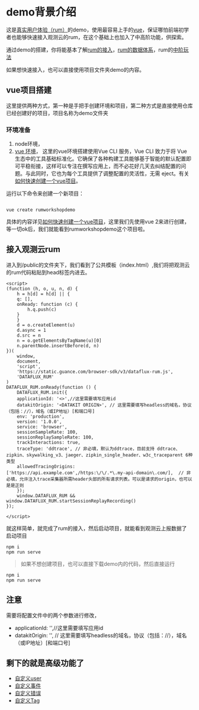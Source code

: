 # demo背景介绍

这是[真实用户体验（rum）](https://docs.guance.com/real-user-monitoring/)的demo，使用最容易上手的[vue](https://cli.vuejs.org/config/)，保证哪怕前端初学者也能够快速接入观测云的rum，在这个基础上也加入了中高阶功能，供探索。

通过demo的搭建，你将能基本了解[rum的接入](https://docs.guance.com/real-user-monitoring/web/app-access/)，[rum的数据体系](https://docs.guance.com/real-user-monitoring/web/app-data-collection/)，rum的[中阶玩法](https://docs.guance.com/real-user-monitoring/web/custom-sdk/)

如果想快速接入，也可以直接使用项目文件夹demo的内容。



## vue项目搭建
这里提供两种方式，第一种是手把手创建环境和项目，第二种方式是直接使用仓库已经创建好的项目，项目名称为demo文件夹
### 环境准备
1. node环境，
2. [vue 环境](https://cli.vuejs.org/zh/#%E8%B5%B7%E6%AD%A5)，
这里的vue环境搭建使用Vue CLI 服务，Vue CLI 致力于将 Vue 生态中的工具基础标准化。它确保了各种构建工具能够基于智能的默认配置即可平稳衔接，这样可以专注在撰写应用上，而不必花好几天去纠结配置的问题。与此同时，它也为每个工具提供了调整配置的灵活性，无需 eject。有关[如何快速创建一个vue项目](https://cli.vuejs.org/zh/guide/creating-a-project.html)。

运行以下命令来创建一个新项目：
```

vue create rumworkshopdemo

```
具体的内容详见[如何快速创建一个vue项目](https://cli.vuejs.org/zh/guide/creating-a-project.html)，这里我们先使用vue 2来进行创建，等一切ok后，我们就能看到rumworkshopdemo这个项目啦。

## 接入观测云rum
进入到/public的文件夹下，我们看到了公共模板（index.html）,我们将把观测云的rum代码粘贴到head标签内进去。

```
<script>
(function (h, o, u, n, d) {
    h = h[d] = h[d] || {
    q: [],
    onReady: function (c) {
        h.q.push(c)
    }
    }
    d = o.createElement(u)
    d.async = 1
    d.src = n
    n = o.getElementsByTagName(u)[0]
    n.parentNode.insertBefore(d, n)
})(
    window,
    document,
    'script',
    'https://static.guance.com/browser-sdk/v3/dataflux-rum.js',
    'DATAFLUX_RUM'
)
DATAFLUX_RUM.onReady(function () {
    DATAFLUX_RUM.init({
    applicationId: '<>',//这里需要填写应用id
    datakitOrigin: '<DATAKIT ORIGIN>', // 这里需要填写headless的域名，协议（包括：//），域名（或IP地址）[和端口号]
    env: 'production',
    version: '1.0.0',
    service: 'browser',
    sessionSampleRate: 100,
    sessionReplaySampleRate: 100,
    trackInteractions: true,
    traceType: 'ddtrace', // 非必填，默认为ddtrace，目前支持 ddtrace、zipkin、skywalking_v3、jaeger、zipkin_single_header、w3c_traceparent 6种类型
    allowedTracingOrigins: ['https://api.example.com',/https:\/\/.*\.my-api-domain\.com/],  // 非必填，允许注入trace采集器所需header头部的所有请求列表。可以是请求的origin，也可以是是正则
    });
    window.DATAFLUX_RUM && window.DATAFLUX_RUM.startSessionReplayRecording()
});

</script>
```
就这样简单，就完成了rum的接入，然后启动项目，就能看到观测云上报数据了
启动项目

```
npm i
npm run serve
```

> 如果不想创建项目，也可以直接下载demo内的代码，然后直接运行

```
npm i
npm run serve
```

## 注意
需要将配置文件中的两个参数进行修改，
- applicationId: '<demo>',//这里需要填写应用id
- datakitOrigin: '<DATAKIT ORIGIN>', // 这里需要填写headless的域名，协议（包括：//），域名（或IP地址）[和端口号]
    
  
 ## 剩下的就是高级功能了
 
- [自定义user](https://docs.guance.com/real-user-monitoring/web/custom-sdk/user-id/)
- [自定义事件](https://docs.guance.com/real-user-monitoring/web/custom-sdk/add-action/)
- [自定义错误](https://docs.guance.com/real-user-monitoring/web/custom-sdk/add-error/)
- [自定义Tag](https://docs.guance.com/real-user-monitoring/web/custom-sdk/add-additional-tag/)
 

